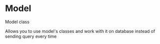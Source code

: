 # Model
Model class

Allows you to use model's classes and work with it on database instead of sending query every time
